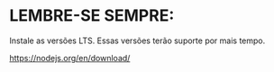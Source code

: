 # LEMBRE-SE SEMPRE:
Instale as versões LTS. Essas versões terão suporte por mais tempo.

https://nodejs.org/en/download/
